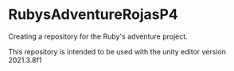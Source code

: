 # RubysAdventureRojasP4
Creating a repository for the Ruby's adventure project. 

This repository is intended to be used with the unity editor version  2021.3.8f1
